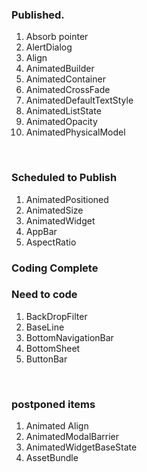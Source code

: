 
<h3>Published.</h3>
<ol>

<li>Absorb pointer</li>
<li>AlertDialog</li>
<li>Align</li>
<li>AnimatedBuilder</li>
<li>AnimatedContainer</li>
<li>AnimatedCrossFade</li>
<li>AnimatedDefaultTextStyle</li>
<li>AnimatedListState</li>
<li>AnimatedOpacity</li>
<li>AnimatedPhysicalModel</li>
</ol>
<br/>

<h3>Scheduled to Publish</h3>
<ol>
<li>AnimatedPositioned</li>
<li>AnimatedSize</li>
<li>AnimatedWidget</li>
<li>AppBar</li>
<li>AspectRatio</li>
</ol>

<h3>Coding Complete</h3>

<ol>

</ol>

<h3>Need to code</h3>

<ol>


<li>BackDropFilter</li>
<li>BaseLine</li>
<li>BottomNavigationBar</li>
<li>BottomSheet</li>
<li>ButtonBar</li>
</ol>
<br/>

<h3>postponed items</h3>

<ol>
<li>Animated Align</li>
<li>AnimatedModalBarrier</li>
<li>AnimatedWidgetBaseState</li>
<li>AssetBundle</li>
</ol>


